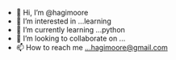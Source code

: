- 👋 Hi, I’m @hagimoore
- 👀 I’m interested in ...learning
- 🌱 I’m currently learning ...python
- 💞️ I’m looking to collaborate on ...
- 📫 How to reach me ...hagimoore@gmail.com

<!---
hagimoore/hagimoore is a ✨ special ✨ repository because its `README.md` (this file) appears on your GitHub profile.
You can click the Preview link to take a look at your changes.
--->
